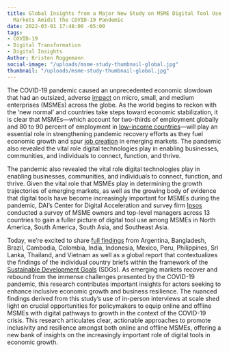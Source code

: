 ```yaml
---
title: Global Insights from a Major New Study on MSME Digital Tool Use in Emerging
  Markets Amidst the COVID-19 Pandemic
date: 2022-03-01 17:48:00 -05:00
tags:
- COVID-19
- Digital Transformation
- Digital Insights
Author: Kristen Roggemann
social-image: "/uploads/msme-study-thumbnail-global.jpg"
thumbnail: "/uploads/msme-study-thumbnail-global.jpg"
---
```


The COVID-19 pandemic caused an unprecedented economic slowdown that had an outsized, adverse [impact](https://www.intracen.org/uploadedFiles/intracenorg/Content/Publications/ITCSMECO2020.pdf) on micro, small, and medium enterprises (MSMEs) across the globe. As the world begins to reckon with the ‘new normal’ and countries take steps toward economic stabilization, it is clear that MSMEs—which account for two-thirds of employment globally and 80 to 90 percent of employment in [low-income countries](https://unctad.org/news/supporting-small-businesses-critical-covid-19-recovery)—will play an essential role in strengthening pandemic recovery efforts as they fuel economic growth and spur [job creation](https://sustainabledevelopment.un.org/content/documents/25851MSMEs_and_SDGs_Final3120.pdf) in emerging markets. The pandemic also revealed the vital role digital technologies play in enabling businesses, communities, and individuals to connect, function, and thrive.

<!--more-->

The pandemic also revealed the vital role digital technologies play in enabling businesses, communities, and individuals to connect, function, and thrive. Given the vital role that MSMEs play in determining the growth trajectories of emerging markets, as well as the growing body of evidence that digital tools have become increasingly important for MSMEs during the pandemic, DAI’s Center for Digital Acceleration and survey firm [Ipsos](https://www.ipsos.com/en) conducted a survey of MSME owners and top-level managers across 13 countries to gain a fuller picture of digital tool use among MSMEs in North America, South America, South Asia, and Southeast Asia.

Today, we’re excited to share [full findings](https://www.dai.com/our-work/solutions/digital-acceleration-solutions/msme-study) from Argentina, Bangladesh, Brazil, Cambodia, Colombia, India, Indonesia, Mexico, Peru, Philippines, Sri Lanka, Thailand, and Vietnam as well as a global report that contextualizes the findings of the individual country briefs within the framework of the [Sustainable Development Goals](https://sdgs.un.org/goals) (SDGs). As emerging markets recover and rebound from the immense challenges presented by the COVID-19 pandemic, this research contributes important insights for actors seeking to enhance inclusive economic growth and business resilience. The nuanced findings derived from this study’s use of in-person interviews at scale shed light on crucial opportunities for policymakers to equip online and offline MSMEs with digital pathways to growth in the context of the COVID-19 crisis. This research articulates clear, actionable approaches to promote inclusivity and resilience amongst both online and offline MSMEs, offering a new bank of insights on the increasingly important role of digital tools in economic growth.